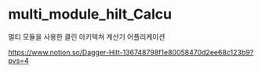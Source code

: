 # multi_module_hilt_Calcu
멀티 모듈을 사용한 클린 아키텍쳐 계산기 어플리케이션

https://www.notion.so/Dagger-Hilt-136748798f1e80058470d2ee68c123b9?pvs=4

